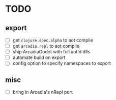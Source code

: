 # TODO

## export

- [ ] get `clojure.spec.alpha` to aot compile
- [ ] get `arcadia.repl` to aot compile
- [ ] ship ArcadiaGodot with full aot'd dlls
- [ ] automate build on export
- [ ] config option to specify namespaces to export

## misc

- [ ] bring in Arcadia's nRepl port
